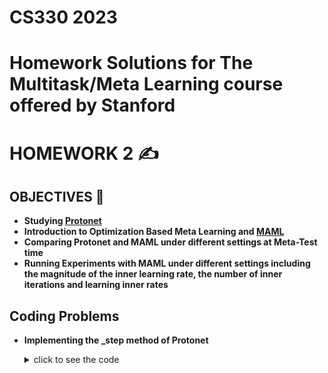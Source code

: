 # CS330 2023

# Homework Solutions for The Multitask/Meta Learning course offered by Stanford
# HOMEWORK 2 ✍️
## OBJECTIVES 🎯
- __Studying [Protonet](https://arxiv.org/abs/1703.05175)__
- __Introduction to Optimization Based Meta Learning and [MAML](https://arxiv.org/abs/1703.03400)__
- __Comparing Protonet and MAML under different settings at Meta-Test time__
- __Running Experiments with MAML under different settings including the magnitude of the inner learning rate, the number of inner iterations and learning inner rates__
## Coding Problems
- **Implementing the _step method of Protonet**
  <details>
    <summary>click to see the code</summary>
    
  ```python
  def _step(self, task_batch):
        loss_batch = []
        accuracy_support_batch = []
        accuracy_query_batch = []
        for i, task in enumerate(task_batch):
  
            images_support, labels_support, images_query, labels_query = task
           
            images_support = images_support.to(self.device)
            labels_support = labels_support.to(self.device)
            images_query = images_query.to(self.device)
            labels_query = labels_query.to(self.device)
            
            support_features = self._network(images_support)
              
            prototypes = []

            for label in labels_support.unique():
                prototypes.append(support_features[labels_support==label].mean(0))       
            prototypes = torch.stack(prototypes)
            
            query_features = self._network(images_query)
           
            query_dist = -torch.cdist(query_features,prototypes)
            support_dist = -torch.cdist(support_features,prototypes)

            loss_batch.append(F.cross_entropy(query_dist,labels_query))
            accuracy_support_batch.append(util.score(support_dist,labels_support))
            accuracy_query_batch.append(util.score(query_dist,labels_query))
            
        return (
            torch.mean(torch.stack(loss_batch)),
            np.mean(accuracy_support_batch),
            np.mean(accuracy_query_batch)
        )

